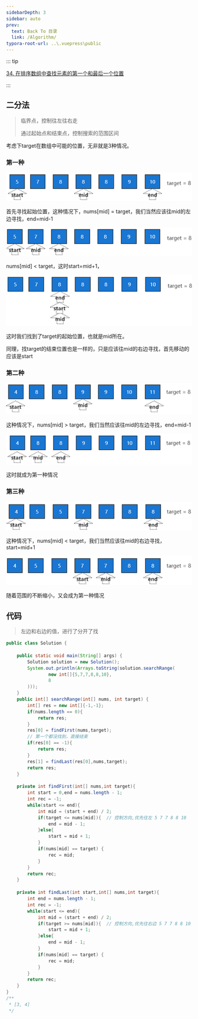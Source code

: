 ```yaml
---
sidebarDepth: 3
sidebar: auto
prev:
  text: Back To 目录
  link: /Algorithm/
typora-root-url: ..\.vuepress\public
---
```




::: tip

[34. 在排序数组中查找元素的第一个和最后一个位置](https://leetcode.cn/problems/find-first-and-last-position-of-element-in-sorted-array/)

:::



## 二分法

> 临界点，控制往左往右走
>
> 通过起始点和结束点，控制搜索的范围区间

考虑下target在数组中可能的位置，无非就是3种情况。

### 第一种

![image-20230922002618187](/images/algorithm/image-20230922002618187.png)

首先寻找起始位置，这种情况下，nums[mid] = target，我们当然应该往mid的左边寻找，end=mid-1

![image-20230922002638224](/images/algorithm/image-20230922002638224.png)

nums[mid] < target，这时start=mid+1，

![image-20230922002713224](/images/algorithm/image-20230922002713224.png)

这时我们找到了target的起始位置，也就是mid所在。

同理，找target的结束位置也是一样的，只是应该往mid的右边寻找，首先移动的应该是start

### 第二种

![image-20230922002757560](/images/algorithm/image-20230922002757560.png)

这种情况下，nums[mid] > target，我们当然应该往mid的左边寻找，end=mid-1

![image-20230922002821807](/images/algorithm/image-20230922002821807.png)

这时就成为第一种情况

### 第三种

![image-20230922002850022](/images/algorithm/image-20230922002850022.png)

这种情况下，nums[mid] < target，我们当然应该往mid的右边寻找，start=mid+1

![image-20230922002913224](/images/algorithm/image-20230922002913224.png)

随着范围的不断缩小，又会成为第一种情况

## 代码

> 左边和右边的值，进行了分开了找

```java
public class Solution {

    public static void main(String[] args) {
        Solution solution = new Solution();
        System.out.println(Arrays.toString(solution.searchRange(
                new int[]{5,7,7,8,8,10},
                8
        )));
    }
    public int[] searchRange(int[] nums, int target) {
        int[] res = new int[]{-1,-1};
        if(nums.length == 0){
            return res;
        }
        res[0] = findFirst(nums,target);
        // 第一个都没找到，直接结束
        if(res[0] == -1){
            return res;
        }
        res[1] = findLast(res[0],nums,target);
        return res;
    }

    private int findFirst(int[] nums,int target){
        int start = 0,end = nums.length - 1;
        int rec = -1;
        while(start <= end){
            int mid = (start + end) / 2;
            if(target <= nums[mid]){  // 控制方向,优先往左 5 7 7 8 8 10
                end = mid - 1;
            }else{
                start = mid + 1;
            }
            if(nums[mid] == target) {
                rec = mid;
            }
        }
        return rec;
    }

    private int findLast(int start,int[] nums,int target){
        int end = nums.length - 1;
        int rec = -1;
        while(start <= end){
            int mid = (start + end) / 2;
            if(target >= nums[mid]){  // 控制方向,优先往右边 5 7 7 8 8 10
                start = mid + 1;
            }else{
                end = mid - 1;
            }
            if(nums[mid] == target) {
                rec = mid;
            }
        }
        return rec;
    }
}
/**
 * [3, 4]
 */
```

